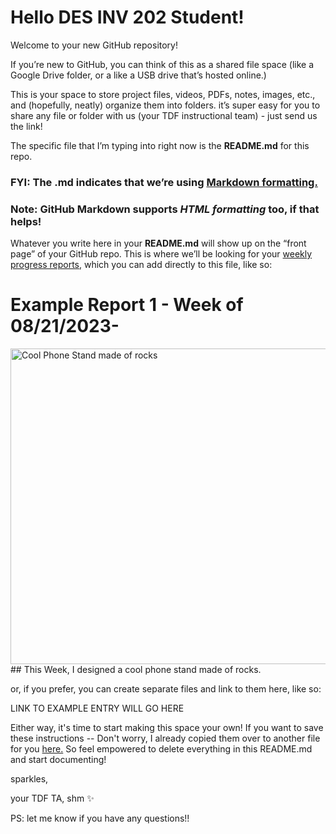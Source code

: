 # Hello DES INV 202 Student!
Welcome to your new GitHub repository! 

If you’re new to GitHub, you can think of this as a shared file space (like a Google Drive folder, or a like a USB drive that’s hosted online.) 

This is your space to store project files, videos, PDFs, notes, images, etc., and (hopefully, neatly) organize them into folders. it’s super easy for you to share any file or folder with us (your TDF instructional team) - just send us the link! 

The specific file that I’m typing into right now is the **README.md** for this repo. 
### FYI: The .md indicates that we’re using [Markdown formatting.](https://www.markdownguide.org/cheat-sheet/) ###
<h3> Note: GitHub Markdown supports <em>HTML formatting</em> too, if that helps! </h3>

Whatever you write here in your **README.md** will show up on the “front page” of your GitHub repo. This is where we’ll be looking for your [weekly progress reports](https://github.com/Berkeley-MDes/desinv-202/wiki/3.0-Weekly-Submissions), which you can add directly to this file, like so:

# Example Report 1 - Week of 08/21/2023- #
<img width="505" alt="Cool Phone Stand made of rocks" src="https://github.com/s-almeda/tdf-template-repo/assets/21287693/bc2f1864-af5a-456d-9a71-e1d80d51190c">
## This Week, I designed a cool phone stand made of rocks. 

or, if you prefer, you can create separate files and link to them here, like so:

LINK TO EXAMPLE ENTRY WILL GO HERE

Either way, it's time to start making this space your own! If you want to save these instructions -- Don't worry, I already copied them over to another file for you [here.](#) So feel empowered to delete everything in this README.md and start documenting! 

sparkles,

your TDF TA, shm ✨

PS: let me know if you have any questions!!
